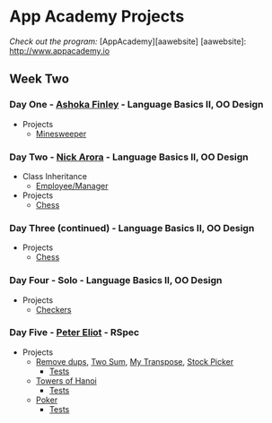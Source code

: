 # App Academy Projects

_Check out the program:_ [AppAcademy][aawebsite]
[aawebsite]: http://www.appacademy.io

## Week Two

### Day One - [Ashoka Finley][thissaysnothing] - Language Basics II, OO Design

+ Projects
  + [Minesweeper][minesweeper]

[minesweeper]: ./D1_AshokaFinley/minesweeper.rb
[thissaysnothing]: http://github.com/thissaysnothing

### Day Two - [Nick Arora][nickarora] - Language Basics II, OO Design

+ Class Inheritance
  + [Employee/Manager][employee_manager]
+ Projects
  + [Chess][chess]

[employee_manager]: ./D2_NickArora/inheritance.rb
[chess]: ./D3_NickArora/chess
[nickarora]: http://github.com/nickarora

### Day Three (continued) - Language Basics II, OO Design

+ Projects
  + [Chess][chess]

[chess]: ./D3_NickArora/chess

### Day Four - Solo - Language Basics II, OO Design

+ Projects
  + [Checkers][checkers]

[checkers]: ./D4_solo/

### Day Five - [Peter Eliot][peterjeliot] - RSpec

+ Projects
  + [Remove dups][tdd], [Two Sum][tdd], [My Transpose][tdd], [Stock Picker][tdd]
    + [Tests][tests]
  + [Towers of Hanoi][tower_tdd]
    + [Tests][tower_tests]
  + [Poker][poker]
    + [Tests][poker_tests]

[tdd]: ./D5_PeterEliot/lib/array.rb
[tests]: ./D5_PeterEliot/spec/array_spec.rb
[tower_tdd]: ./D5_PeterEliot/lib/hanoi.rb
[tower_tests]: ./D5_PeterEliot/spec/hanoi_spec.rb
[poker]: ./D5_PeterEliot/lib/
[poker_tests]: ./D5_PeterEliot/spec
[peterjeliot]: http://github.com/peterjeliot
